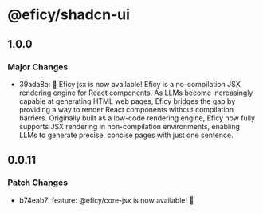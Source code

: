# @eficy/shadcn-ui

## 1.0.0

### Major Changes

- 39ada8a: 🎉 Eficy jsx is now available! Eficy is a no-compilation JSX rendering engine for React components. As LLMs become increasingly capable at generating HTML web pages, Eficy bridges the gap by providing a way to render React components without compilation barriers. Originally built as a low-code rendering engine, Eficy now fully supports JSX rendering in non-compilation environments, enabling LLMs to generate precise, concise pages with just one sentence.

## 0.0.11

### Patch Changes

- b74eab7: feature: @eficy/core-jsx is now available! 🎉
